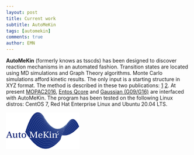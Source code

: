 ```yaml
---
layout: post
title: Current work
subtitle: AutoMeKin
tags: [automekin]
comments: true
author: EMN
---
```


**AutoMeKin** (formerly knows as tsscds) has been designed to discover reaction mechanisms in an automated fashion. Transition states are located using MD simulations and Graph Theory algorithms. Monte Carlo simulations afford kinetic results. The only input is a starting structure in XYZ format. The method is described in these two publications: [1](https://onlinelibrary.wiley.com/doi/abs/10.1002/jcc.23790) [2](https://pubs.rsc.org/en/content/articlelanding/2015/cp/c5cp02175h#!divAbstract). At present [MOPAC2016](https://github.com/openmopac/mopac), [Entos Qcore](https://software.entos.ai/qcore/documentation/) and [Gaussian (G09/G16)](https://gaussian.com/) are interfaced with AutoMeKin. The program has been tested on the following Linux distros: CentOS 7, Red Hat Enterprise Linux and Ubuntu 20.04 LTS.

<p align="left">
   <img src="https://github.com/emartineznunez/AutoMeKin/blob/main/logo.png" alt="alt text" width="200" height="100">
</p>


